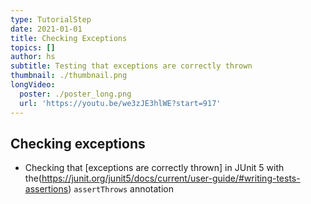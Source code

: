 ```yaml
---
type: TutorialStep
date: 2021-01-01
title: Checking Exceptions
topics: []
author: hs
subtitle: Testing that exceptions are correctly thrown
thumbnail: ./thumbnail.png
longVideo:
  poster: ./poster_long.png
  url: 'https://youtu.be/we3zJE3hlWE?start=917'
---
```


## Checking exceptions
- Checking that [exceptions are correctly thrown] in JUnit 5 with the(https://junit.org/junit5/docs/current/user-guide/#writing-tests-assertions) `assertThrows` annotation
